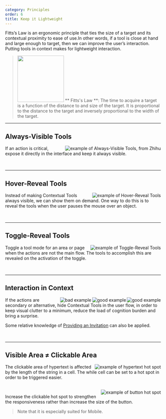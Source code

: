 ```yaml
---
category: Principles
order: 6
title: Keep it Lightweight
---
```


Fitts’s Law is an ergonomic principle that ties the size of a target and its contextual proximity to ease of use.In other words, if a tool is close at hand and large enough to target, then we can improve the user’s interaction. Putting tools in context makes for lightweight interaction.


> <img src="https://os.alipayobjects.com/rmsportal/wAcbQmeqTWDqsnu.png" width="150" />
>** Fitts's Law **: The time to acquire a target is a function of the distance to and size of the target. It is proportional to the distance to the target and inversely proportional to the width of the target.

---

## Always-Visible Tools


<img class="preview-img" align="right" alt="example of Always-Visible Tools, from Zhihu" description="Status No.1: A clear clickable area makes it easier to highlight the button on the page.<br>Status No.2: As hovering over the button, the mouse pointer turns into a hand symbol, and the fill colour of the button changes to a dark colour, which provides a clear call to action.<br>Status No.3: The style of the button obviously changes once clicked." src="https://os.alipayobjects.com/rmsportal/sfytaOSssRrdYFg.png">

If an action is critical, expose it directly in the interface and keep it always visible.

<br>

---

## Hover-Reveal Tools


<img class="preview-img" align="right" alt="example of Hover-Reveal Tools" description="On mouse hover, the tools are revealed." src="https://os.alipayobjects.com/rmsportal/AUiWMlbxCvpBFyA.png">

Instead of making Contextual Tools always visible, we can show them on demand. One way to do this is to reveal the tools when the user pauses the mouse over an object.

<br>

---

## Toggle-Reveal Tools


<img class="preview-img" align="right" alt="example of Toggle-Reveal Tools" description="The table reveals an input box from the text only when the edit mode is turned on for the area." src="https://os.alipayobjects.com/rmsportal/uGWcpAFgWdynxBy.png">

Toggle a tool mode for an area or page when the actions are not the main flow. The tools to accomplish this are revealed on the activation of the toggle.


<br>

---

## Interaction in Context

<img class="preview-img" align="right" alt="good example" description="On mouse hover, the Tooltips are revealed to prompt the user to copy the text." src="https://os.alipayobjects.com/rmsportal/STvIHSgnVAHOVHl.png" good>

<img class="preview-img" align="right" alt="good example" description="When highlighted or double-clicked, the text is automatically copied to the clipboard. The system helps automate the user flow and brings a surprise." src="https://os.alipayobjects.com/rmsportal/aRihOoBCQHGATBA.png" good>

<img class="preview-img" align="right" alt="bad example" description="The copy icon appears near the copyable text." src="https://os.alipayobjects.com/rmsportal/MfbnQfAJhQfIODY.png" bad>


If the actions are secondary or alternative, hide Contextual Tools in the user flow, in order to keep visual clutter to a minimum, reduce the load of cognition burden and bring a surprise.

Some relative knowledge of [Providing an Invitation](/docs/spec/invitation) can also be applied.

<br>

---

## Visible Area ≠ Clickable Area

<img class="preview-img" align="right" alt="example of hypertext hot spot" description="When hovering on the cell in which the hypertext is positioned, the mouse turns from a cursor to a hand symbol. Click it and jump to another page." src="https://os.alipayobjects.com/rmsportal/bCrBxGPJiDvkyOH.png">

The clickable area of hypertext is affected by the length of the string in a cell. The while cell can be set to a hot spot in order to be triggered easier.

<br>

<img class="preview-img" align="right" alt="example of button hot spot" description="Move the mouse near the button and activate the hover state." src="https://os.alipayobjects.com/rmsportal/dSehXwUuXDFDhJO.png">

Increase the clickable hot spot to strengthen the responsiveness rather than increase the size of the button.

>Note that it is especially suited for Mobile.
